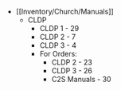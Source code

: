 - [[Inventory/Church/Manuals]]
	- CLDP
		- CLDP 1 - 29
		- CLDP 2 - 7
		- CLDP 3 - 4
		- For Orders:
			- CLDP 2 - 23
			- CLDP 3 - 26
			- C2S Manuals - 30